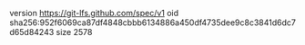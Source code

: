 version https://git-lfs.github.com/spec/v1
oid sha256:952f6069ca87df4848cbbb6134886a450df4735dee9c8c3841d6dc7d65d84243
size 2578
